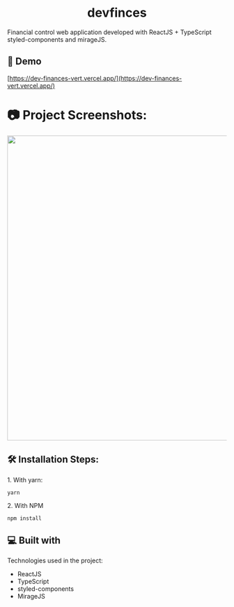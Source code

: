 <h1 align="center" id="title">devfinces</h1>

<p id="description">Financial control web application developed with ReactJS + TypeScript styled-components and mirageJS.</p>

<h2>🚀 Demo</h2>

[https://dev-finances-vert.vercel.app/](https://dev-finances-vert.vercel.app/)

<h1>📷 Project Screenshots:</h1>
<div align="center">
  <img src="https://user-images.githubusercontent.com/103507450/182027205-d3340c63-6d64-49bf-a794-3986e42d0fbf.png" width= "700px" />
</div>

<h2>🛠️ Installation Steps:</h2>

<p>1. With yarn:</p>

```
yarn
```

<p>2. With NPM</p>

```
npm install
```

  
  
<h2>💻 Built with</h2>

Technologies used in the project:

*   ReactJS
*   TypeScript
*   styled-components
*   MirageJS
